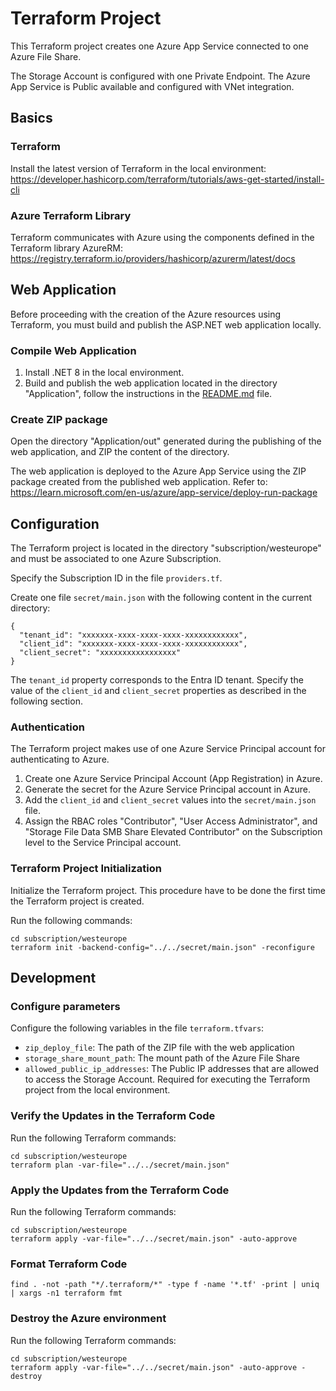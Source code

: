 # Terraform Project

This Terraform project creates one Azure App Service connected to one Azure File Share.

The Storage Account is configured with one Private Endpoint. The Azure App Service is Public available 
and configured with VNet integration.

## Basics

### Terraform

Install the latest version of Terraform in the local environment:
https://developer.hashicorp.com/terraform/tutorials/aws-get-started/install-cli

### Azure Terraform Library

Terraform communicates with Azure using the components defined in the Terraform library AzureRM:
https://registry.terraform.io/providers/hashicorp/azurerm/latest/docs

## Web Application

Before proceeding with the creation of the Azure resources using Terraform, you must build and publish the ASP.NET web application locally.

### Compile Web Application

1. Install .NET 8 in the local environment.
2. Build and publish the web application located in the directory "Application", follow the instructions in the [README.md](https://github.com/sitMCella/azure-app-service-examples/blob/main/terraform_dotnet_private_endpoint/Application/README.md) file.

### Create ZIP package

Open the directory "Application/out" generated during the publishing of the web application, and ZIP the content of the directory.

The web application is deployed to the Azure App Service using the ZIP package created from the published web application.
Refer to: https://learn.microsoft.com/en-us/azure/app-service/deploy-run-package

## Configuration

The Terraform project is located in the directory "subscription/westeurope" and must be associated to one Azure Subscription.

Specify the Subscription ID in the file `providers.tf`.

Create one file `secret/main.json` with the following content in the current directory:
```
{
  "tenant_id": "xxxxxxx-xxxx-xxxx-xxxx-xxxxxxxxxxxx",
  "client_id": "xxxxxxx-xxxx-xxxx-xxxx-xxxxxxxxxxxx",
  "client_secret": "xxxxxxxxxxxxxxxxx"
}
```
The `tenant_id` property corresponds to the Entra ID tenant.
Specify the value of the `client_id` and `client_secret` properties as described in the following section.

### Authentication

The Terraform project makes use of one Azure Service Principal account for authenticating to Azure.

 1. Create one Azure Service Principal Account (App Registration) in Azure.
 2. Generate the secret for the Azure Service Principal account in Azure.
 3. Add the `client_id` and `client_secret` values into the `secret/main.json` file.
 4. Assign the RBAC roles "Contributor", "User Access Administrator", and "Storage File Data SMB Share Elevated Contributor" on the Subscription level to the Service Principal account.

### Terraform Project Initialization

Initialize the Terraform project.
This procedure have to be done the first time the Terraform project is created.

Run the following commands:

```$bash
cd subscription/westeurope
terraform init -backend-config="../../secret/main.json" -reconfigure
```

## Development

### Configure parameters

Configure the following variables in the file `terraform.tfvars`:
- `zip_deploy_file`: The path of the ZIP file with the web application
- `storage_share_mount_path`: The mount path of the Azure File Share
- `allowed_public_ip_addresses`: The Public IP addresses that are allowed to access the Storage Account. Required for executing the Terraform project from the local environment.

### Verify the Updates in the Terraform Code

Run the following Terraform commands:

```$bash
cd subscription/westeurope
terraform plan -var-file="../../secret/main.json"
```

### Apply the Updates from the Terraform Code

Run the following Terraform commands:

```$bash
cd subscription/westeurope
terraform apply -var-file="../../secret/main.json" -auto-approve
```

### Format Terraform Code

```$bash
find . -not -path "*/.terraform/*" -type f -name '*.tf' -print | uniq | xargs -n1 terraform fmt
```

### Destroy the Azure environment

Run the following Terraform commands:

```$bash
cd subscription/westeurope
terraform apply -var-file="../../secret/main.json" -auto-approve -destroy
```
